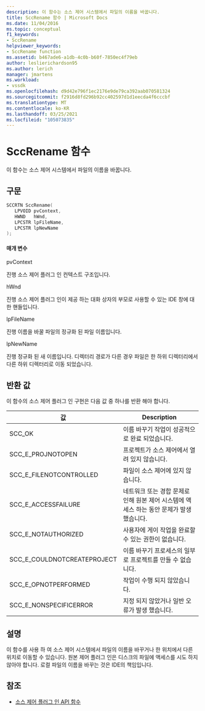 ```yaml
---
description: 이 함수는 소스 제어 시스템에서 파일의 이름을 바꿉니다.
title: SccRename 함수 | Microsoft Docs
ms.date: 11/04/2016
ms.topic: conceptual
f1_keywords:
- SccRename
helpviewer_keywords:
- SccRename function
ms.assetid: b467ade6-a1db-4c0b-b60f-7850ec4f79eb
author: leslierichardson95
ms.author: lerich
manager: jmartens
ms.workload:
- vssdk
ms.openlocfilehash: d9d42e796f1ec2176e9de79ca392aab070581324
ms.sourcegitcommit: f2916d8fd296b92cc402597d1d1eecda4f6cccbf
ms.translationtype: MT
ms.contentlocale: ko-KR
ms.lasthandoff: 03/25/2021
ms.locfileid: "105073835"
---
```

# <a name="sccrename-function"></a>SccRename 함수
이 함수는 소스 제어 시스템에서 파일의 이름을 바꿉니다.

## <a name="syntax"></a>구문

```cpp
SCCRTN SccRename(
   LPVOID pvContext,
   HWND   hWnd,
   LPCSTR lpFileName,
   LPCSTR lpNewName
);
```

#### <a name="parameters"></a>매개 변수
 pvContext

진행 소스 제어 플러그 인 컨텍스트 구조입니다.

 hWnd

진행 소스 제어 플러그 인이 제공 하는 대화 상자의 부모로 사용할 수 있는 IDE 창에 대 한 핸들입니다.

 lpFileName

진행 이름을 바꿀 파일의 정규화 된 파일 이름입니다.

 lpNewName

진행 정규화 된 새 이름입니다. 디렉터리 경로가 다른 경우 파일은 한 하위 디렉터리에서 다른 하위 디렉터리로 이동 되었습니다.

## <a name="return-value"></a>반환 값
 이 함수의 소스 제어 플러그 인 구현은 다음 값 중 하나를 반환 해야 합니다.

|값|Description|
|-----------|-----------------|
|SCC_OK|이름 바꾸기 작업이 성공적으로 완료 되었습니다.|
|SCC_E_PROJNOTOPEN|프로젝트가 소스 제어에서 열려 있지 않습니다.|
|SCC_E_FILENOTCONTROLLED|파일이 소스 제어에 있지 않습니다.|
|SCC_E_ACCESSFAILURE|네트워크 또는 경합 문제로 인해 원본 제어 시스템에 액세스 하는 동안 문제가 발생 했습니다.|
|SCC_E_NOTAUTHORIZED|사용자에 게이 작업을 완료할 수 있는 권한이 없습니다.|
|SCC_E_COULDNOTCREATEPROJECT|이름 바꾸기 프로세스의 일부로 프로젝트를 만들 수 없습니다.|
|SCC_E_OPNOTPERFORMED|작업이 수행 되지 않았습니다.|
|SCC_E_NONSPECIFICERROR|지정 되지 않았거나 일반 오류가 발생 했습니다.|

## <a name="remarks"></a>설명
 이 함수를 사용 하 여 소스 제어 시스템에서 파일의 이름을 바꾸거나 한 위치에서 다른 위치로 이동할 수 있습니다. 원본 제어 플러그 인은 디스크의 파일에 액세스를 시도 하지 않아야 합니다. 로컬 파일의 이름을 바꾸는 것은 IDE의 책임입니다.

## <a name="see-also"></a>참조
- [소스 제어 플러그 인 API 함수](../extensibility/source-control-plug-in-api-functions.md)
